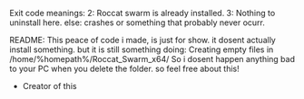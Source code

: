 Exit code meanings:
2: Roccat swarm is already installed.
3: Nothing to uninstall here.
else: crashes or something that probably never ocurr.

README:
This peace of code i made, is just for show. it dosent actually install something.
but it is still something doing:
Creating empty files in /home/%homepath%/Roccat_Swarm_x64/
So i dosent happen anything bad to your PC when you delete the folder.
so feel free about this!

- Creator of this
